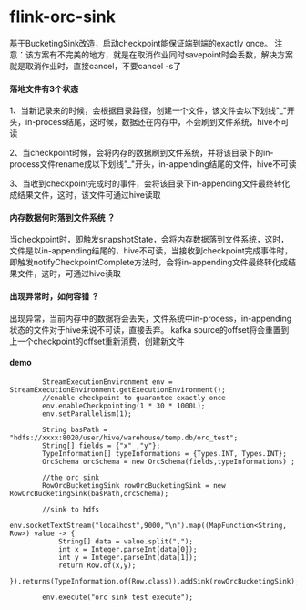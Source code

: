 # flink-orc-sink

基于BucketingSink改造，启动checkpoint能保证端到端的exactly once。
注意：该方案有不完美的地方，就是在取消作业同时savepoint时会丢数，解决方案就是取消作业时，直接cancel，不要cancel -s了


#### 落地文件有3个状态

1、当新记录来的时候，会根据目录路径，创建一个文件，该文件会以下划线"_"开头，in-process结尾，这时候，数据还在内存中，不会刷到文件系统，hive不可读

2、当checkpoint时候，会将内存的数据刷到文件系统，并将该目录下的in-process文件rename成以下划线"_"开头，in-appending结尾的文件，hive不可读

3、当收到checkpoint完成时的事件，会将该目录下in-appending文件最终转化成结果文件，这时，该文件可通过hive读取

#### 内存数据何时落到文件系统 ？

当checkpoint时，即触发snapshotState，会将内存数据落到文件系统，这时，文件是以in-appending结尾的，hive不可读，当接收到checkpoint完成事件时，即触发notifyCheckpointComplete方法时，会将in-appending文件最终转化成结果文件，这时，可通过hive读取

#### 出现异常时，如何容错 ？

出现异常，当前内存中的数据将会丢失，文件系统中in-process，in-appending状态的文件对于hive来说不可读，直接丢弃。
kafka source的offset将会重置到上一个checkpoint的offset重新消费，创建新文件

#### demo


```
        StreamExecutionEnvironment env = StreamExecutionEnvironment.getExecutionEnvironment();
        //enable checkpoint to guarantee exactly once
        env.enableCheckpointing(1 * 30 * 1000L);
        env.setParallelism(1);

        String basPath = "hdfs://xxxx:8020/user/hive/warehouse/temp.db/orc_test";
        String[] fields = {"x" ,"y"};
        TypeInformation[] typeInformations = {Types.INT, Types.INT};
        OrcSchema orcSchema = new OrcSchema(fields,typeInformations) ;

        //the orc sink
        RowOrcBucketingSink rowOrcBucketingSink = new RowOrcBucketingSink(basPath,orcSchema);

        //sink to hdfs
        env.socketTextStream("localhost",9000,"\n").map((MapFunction<String, Row>) value -> {
            String[] data = value.split(",");
            int x = Integer.parseInt(data[0]);
            int y = Integer.parseInt(data[1]);
            return Row.of(x,y);
        }).returns(TypeInformation.of(Row.class)).addSink(rowOrcBucketingSink);

        env.execute("orc sink test execute");
```